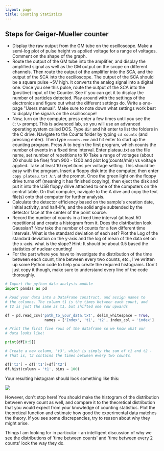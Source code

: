 ```yaml
---
layout: page
title: Counting Statistics
---
```



## Steps for Geiger-Mueller counter

- Display the raw output from the GM tube on the oscilloscope. Make a
semi-log plot of pulse height vs applied voltage for a range of voltages.
Comment on the shape of the graph.
- Route the output of the GM tube into the amplifier, and display the
amplified signal as well as the GM output on the scope on different
channels. Then route the output of the amplifier into the SCA, and the
output of the SCA into the oscilloscope. The output of the SCA should be a
square pulse ~5V high. It converts the analog signal into a digital one.
Once you see this pulse, route the output of the SCA into the (positive)
input of the Counter. See if you can get it to display the number of
particles detected. Play around with the settings of the electronics and
figure out what the different settings do. Write a one- page "Users manual".
Make sure to note down what settings work best to display the signals on the
oscilloscope!
- Now, turn on the computer, press enter a few times until you see the
`C:\>`
prompt. This is advanced lab, so you will use an advanced operating system
called DOS. Type `dir` and hit enter to list the folders in the C drive.
Navigate to the Counts folder by typing `cd counts` (and pressing enter).
Then type `counts.exe` and hit enter to start up the counting program. Press
A to begin the first program, which counts the number of events in a fixed
time interval. Enter plateau.txt as the file name, set number of repetitions
to 10 Take a range of voltages (about 20 should be fine) from 900 - 1200 and
plot log(counts/min) vs voltage applied. Take at least 10 repetitions per
voltage setting. This should be easy with the program. Insert a floppy disk
into the computer, then enter `copy plateau.txt A:\` at the prompt. Once the
green light on the floppy drive turns off (meaning it has finished copying),
then eject the disk and put it into the USB floppy drive attached to one of
the computers on the central table. On that computer, navigate to the A dive
and copy the text file(s) onto that computer for further analysis.
- Calculate the detector efficiency based on the sample's creation date,
initial activity, and half-life, and the solid angle subtended by the
detector face at the center of the point source.
- Record the number of counts in a fixed time interval (at least 50
repetitions) and create a histogram from it. Does the distribution look
Gaussian? Now take the number of counts for a few different time intervals.
What is the standard deviation of each set? Plot the Log of the standard
deviation on the y-axis and the log of mean of the data set on the x-axis.
what is the slope? Hint: It should be about 0.5 based the statistics of
nuclear counting!
- For the part where you have to investigate the distribution of the time
between each count, time between every two counts, etc., I've written up
some Python code to help you create the required histograms. Don't just copy
it though, make sure to understand every line of the code thoroughly.

``` python
# Import the python data analysis module
import pandas as pd

# Read your data into a DataFrame construct, and assign names to
# the columns. The column t1 is the times between each count, and 
# t2 is just the same as t1, but shifted one row upwards

df = pd.read_csv('path_to_your_data.txt', delim_whitespace = True,
                  names = ['Index', 't1', 't2', index_col = 'index']

# Print the first five rows of the dataframe so we know what our
# data looks like!

print(df[0:5])

# Create a new column, 't3', which is simply the sum of t1 and t2 - 
# That is, t3 contains the times between every two counts.

df['t3'] = df['t1']+df['t2']
df.hist(column = 't1', bins = 100)
```
Your resulting histogram should look something like this:

![](/images/counting_stats_histo1.png)

However, don't stop here! You should make the histogram of the
distribution between every count as well, and compare it to the 
theoretical distribution that you would expect from your knowledge
of counting statistics. Plot the theoretical function and estimate
how good the experimental data matches the theory. If you see some 
discrepancies, try to reason about why they might arise.

Things I am looking for in particular - an intelligent discussion of why we see the distributions of 'time between counts' and 'time between every 2 counts' look the way they do.

